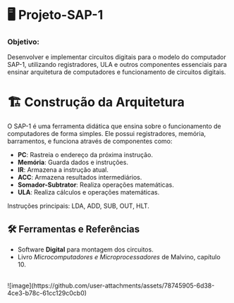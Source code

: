 # 🖥️ Projeto-SAP-1

### Objetivo:  
Desenvolver e implementar circuitos digitais para o modelo do computador SAP-1, utilizando registradores, ULA e outros componentes essenciais para ensinar arquitetura de computadores e funcionamento de circuitos digitais.

# 🏗️ Construção da Arquitetura

O SAP-1 é uma ferramenta didática que ensina sobre o funcionamento de computadores de forma simples. Ele possui registradores, memória, barramentos, e funciona através de componentes como:

- **PC**: Rastreia o endereço da próxima instrução.
- **Memória**: Guarda dados e instruções.
- **IR**: Armazena a instrução atual.
- **ACC**: Armazena resultados intermediários.
- **Somador-Subtrator**: Realiza operações matemáticas.
- **ULA**: Realiza cálculos e operações matemáticas.

Instruções principais: LDA, ADD, SUB, OUT, HLT.


## 🛠️ Ferramentas e Referências

- Software **Digital** para montagem dos circuitos.
- Livro *Microcomputadores e Microprocessadores* de Malvino, capítulo 10.
<br>
![image](https://github.com/user-attachments/assets/78745905-6d38-4ce3-b78c-61cc129c0cb0)


